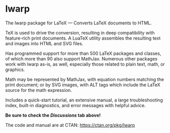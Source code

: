 # lwarp
The lwarp package for LaTeX — Converts LaTeX documents to HTML.

TeX is used to drive the conversion, resulting in deep compatibility with feature-rich print documents.  A LuaTeX utility assembles the resulting text and images into HTML and SVG files.

Has programmed support for more than 500 LaTeX packages and classes, of which more than 90 also support MathJax.  Numerous other packages work with lwarp as-is, as well, especially those related to plain text, math, or graphics.

Math may be represented by MathJax, with equation numbers matching the print document; or by SVG images, with ALT tags which include the LaTeX source for the math expression.

Includes a quick-start tutorial, an extensive manual, a large troubleshooting index, built-in diagnostics, and error messages with helpful advice.

**Be sure to check the _Discussions_ tab above!**

The code and manual are at CTAN:
https://ctan.org/pkg/lwarp
